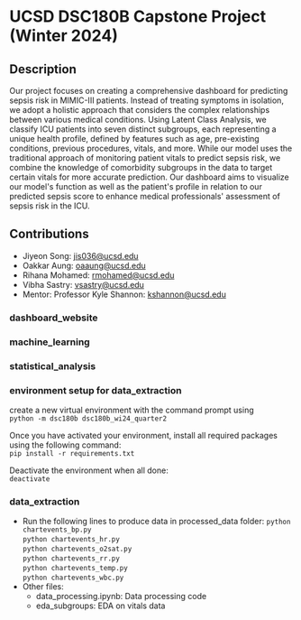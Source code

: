 # UCSD DSC180B Capstone Project (Winter 2024)
## Description 

Our project focuses on creating a comprehensive dashboard for predicting sepsis risk in MIMIC-III patients. Instead of treating symptoms in isolation, we adopt a holistic approach that considers the complex relationships between various medical conditions. Using Latent Class Analysis, we classify ICU patients into seven distinct subgroups, each representing a unique health profile, defined by features such as age, pre-existing conditions, previous procedures, vitals, and more. While our model uses the traditional approach of monitoring patient vitals to predict sepsis risk, we combine the knowledge of comorbidity subgroups in the data to target certain vitals for more accurate prediction. Our dashboard aims to visualize our model's function as well as the patient's profile in relation to our predicted sepsis score to enhance medical professionals' assessment of sepsis risk in the ICU. 



## Contributions
- Jiyeon Song: jis036@ucsd.edu
- Oakkar Aung: oaaung@ucsd.edu
- Rihana Mohamed: rmohamed@ucsd.edu
- Vibha Sastry: vsastry@ucsd.edu
- Mentor: Professor Kyle Shannon: kshannon@ucsd.edu

### dashboard_website


### machine_learning

### statistical_analysis

### environment setup for data_extraction
create a new virtual environment with the command prompt using<br>
`python -m dsc180b dsc180b_wi24_quarter2`

Once you have activated your environment, install all required packages using the following command: <br>
`pip install -r requirements.txt`

Deactivate the environment when all done: <br>
`deactivate`

### data_extraction
- Run the following lines to produce data in processed_data folder:
    `python chartevents_bp.py`<br>
    `python chartevents_hr.py`<br>
    `python chartevents_o2sat.py`<br>
    `python chartevents_rr.py`<br>
    `python chartevents_temp.py`<br>
    `python chartevents_wbc.py`<br>
- Other files:
    - data_processing.ipynb: Data processing code
    - eda_subgroups: EDA on vitals data




 

